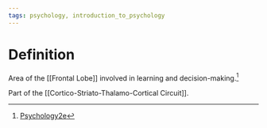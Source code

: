 ```yaml
---
tags: psychology, introduction_to_psychology
---
```


# Definition

Area of the [[Frontal Lobe]] involved in learning and decision-making.[^1]

Part of the [[Cortico-Striato-Thalamo-Cortical Circuit]].

[^1]: [Psychology2e](zotero://open-pdf/library/items/SSTBV7L5?page=568)